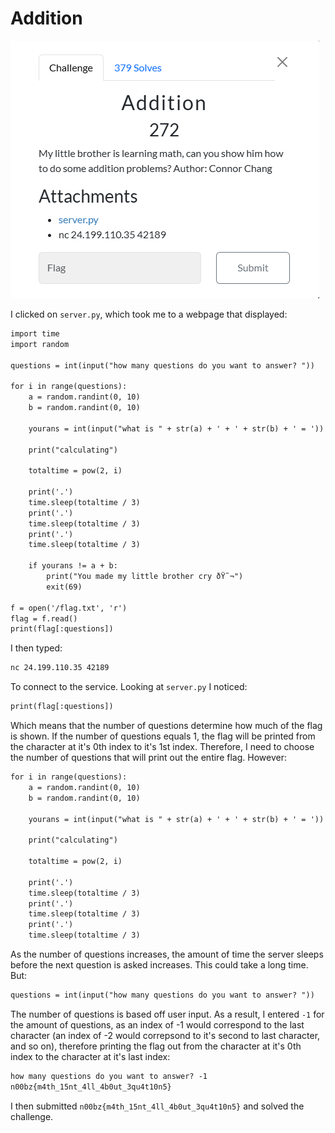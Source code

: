 # Addition

![](../images/addition-part-1.png)

I clicked on `server.py`, which took me to a webpage that displayed:
```txt
import time
import random

questions = int(input("how many questions do you want to answer? "))

for i in range(questions):
    a = random.randint(0, 10)
    b = random.randint(0, 10)

    yourans = int(input("what is " + str(a) + ' + ' + str(b) + ' = '))

    print("calculating")

    totaltime = pow(2, i)

    print('.')
    time.sleep(totaltime / 3)
    print('.')
    time.sleep(totaltime / 3)
    print('.')
    time.sleep(totaltime / 3)

    if yourans != a + b:
        print("You made my little brother cry ðŸ˜¬")
        exit(69)

f = open('/flag.txt', 'r')
flag = f.read()
print(flag[:questions])

```

I then typed:

```txt
nc 24.199.110.35 42189
```

To connect to the service. Looking at `server.py` I noticed:

```txt
print(flag[:questions])
```

Which means that the number of questions determine how much of the flag is shown. If the number of questions equals 1, the flag will be printed from the character at it's 0th index to it's 1st index. Therefore, I need to choose the number of questions that will print out the entire flag. However:

```txt
for i in range(questions):
    a = random.randint(0, 10)
    b = random.randint(0, 10)

    yourans = int(input("what is " + str(a) + ' + ' + str(b) + ' = '))

    print("calculating")

    totaltime = pow(2, i)

    print('.')
    time.sleep(totaltime / 3)
    print('.')
    time.sleep(totaltime / 3)
    print('.')
    time.sleep(totaltime / 3)

```

As the number of questions increases, the amount of time the server sleeps before the next question is asked increases. This could take a long time. But:

```txt
questions = int(input("how many questions do you want to answer? "))
```

The number of questions is based off user input. As a result, I entered `-1` for the amount of questions, as an index of -1 would correspond to the last character (an index of -2 would correpsond to it's second to last character, and so on), therefore printing the flag out from the character at it's 0th index to the character at it's last index:

```txt
how many questions do you want to answer? -1
n00bz{m4th_15nt_4ll_4b0ut_3qu4t10n5}
```

I then submitted `n00bz{m4th_15nt_4ll_4b0ut_3qu4t10n5}` and solved the challenge.

